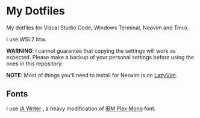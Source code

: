# My Dotfiles

My dotfiles for Visual Studio Code, Windows Terminal, Neovim and Tmux.

I use WSL2 btw.

**WARNING**: I cannot guarantee that copying the settings will work as expected. Please make a backup of your personal settings before using the ones in this repository.

**NOTE**: Most of things you'll need to install for Neovim is on [LazyVim](https://www.lazyvim.org/).

## Fonts

I use [iA Writer](https://github.com/ryanoasis/nerd-fonts/releases/download/v3.2.1/iA-Writer.zip) , a heavy modification of [IBM Plex Mono](https://github.com/ryanoasis/nerd-fonts/releases/download/v3.2.1/IBMPlexMono.zip) font.

